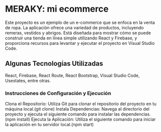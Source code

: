 # MERAKY: mi ecommerce

Este proyecto es un ejemplo de un e-commerce que se enfoca en la venta de ropa. La aplicación ofrece una variedad de productos, incluyendo remeras, vestidos y abrigos. Está diseñada para mostrar cómo se puede construir una tienda en línea simple utilizando React y Firebase, y proporciona recursos para levantar y ejecutar el proyecto en Visual Studio Code.

## Algunas Tecnologías Utilizadas

React, Firebase, React Route, React Bootstrap, Visual Studio Code, Usestates, entre otras.

### Instrucciones de Configuración y Ejecución

Clona el Repositorio: Utiliza Git para clonar el repositorio del proyecto en tu máquina local.(git clone)
Instala Dependencias: Navega al directorio del proyecto y ejecuta el siguiente comando para instalar las dependencias.(npm install)
Ejecuta la Aplicación: Utiliza el siguiente comando para iniciar la aplicación en tu servidor local.(npm start)

